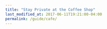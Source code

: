 ```yaml
---
title: "Stay Private at the Coffee Shop"
last_modified_at: 2017-06-11T19:21:00-04:00
permalink: /guide/cafe/
---
```

